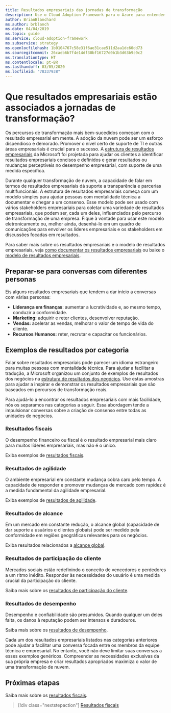 ```yaml
---
title: Resultados empresariais das jornadas de transformação
description: Use o Cloud Adoption Framework para o Azure para entender os resultados empresariais associados às transformações de nuvem.
author: BrianBlanchard
ms.author: brblanch
ms.date: 04/04/2019
ms.topic: guide
ms.service: cloud-adoption-framework
ms.subservice: strategy
ms.openlocfilehash: 1b0104767c58e31f6ae31cae511d2aa1dc60dd73
ms.sourcegitcommit: 26caeb6b7f4e14df30bf16727d0b1b3d63b9c0c2
ms.translationtype: HT
ms.contentlocale: pt-BR
ms.lasthandoff: 03/05/2020
ms.locfileid: "78337938"
---
```

<!-- markdownlint-disable MD026 -->

# <a name="what-business-outcomes-are-associated-with-transformation-journeys"></a>Que resultados empresariais estão associados a jornadas de transformação?

Os percursos de transformação mais bem-sucedidos começam com o resultado empresarial em mente. A adoção da nuvem pode ser um esforço dispendioso e demorado. Promover o nível certo de suporte de TI e outras áreas empresariais é crucial para o sucesso. A [estrutura de resultados empresariais](../index.md) da Microsoft foi projetada para ajudar os clientes a identificar resultados empresariais concisos e definidos e gerar resultados ou mudanças perceptíveis no desempenho empresarial, com suporte de uma medida específica.

Durante qualquer transformação de nuvem, a capacidade de falar em termos de resultados empresariais dá suporte a transparência e parcerias multifuncionais. A estrutura de resultados empresariais começa com um modelo simples para ajudar pessoas com mentalidade técnica a documentar e chegar a um consenso. Esse modelo pode ser usado com vários stakeholders empresariais para coletar uma variedade de resultados empresariais, que podem ser, cada um deles, influenciados pelo percurso de transformação de uma empresa. Fique à vontade para usar este modelo eletronicamente ou, melhor ainda, desenhá-lo em um quadro de comunicações para envolver os líderes empresariais e os stakeholders em discussões focadas em resultados.

Para saber mais sobre os resultados empresariais e o modelo de resultados empresariais, veja [como documentar os resultados empresariais](./business-outcome-template.md) ou baixe o [modelo de resultados empresariais](https://archcenter.blob.core.windows.net/cdn/business-outcome-template.xlsx).

## <a name="prepare-for-conversations-with-different-personas"></a>Preparar-se para conversas com diferentes personas

Eis alguns resultados empresariais que tendem a dar início a conversas com várias personas:

- **Liderança em finanças**: aumentar a lucratividade e, ao mesmo tempo, conduzir a conformidade.
- **Marketing:** adquirir e reter clientes, desenvolver reputação.
- **Vendas:** acelerar as vendas, melhorar o valor de tempo de vida do cliente.
- **Recursos Humanos:** reter, recrutar e capacitar os funcionários.

## <a name="sample-outcomes-by-category"></a>Exemplos de resultados por categoria

Falar sobre resultados empresariais pode parecer um idioma estrangeiro para muitas pessoas com mentalidade técnica. Para ajudar a facilitar a tradução, a Microsoft organizou um conjunto de exemplos de resultados dos negócios na [estrutura de resultados dos negócios](../index.md). Use estas amostras para ajudar a inspirar e demonstrar os resultados empresariais que são baseados em percursos de transformação reais.

Para ajudá-lo a encontrar os resultados empresariais com mais facilidade, nós os separamos nas categorias a seguir. Essa abordagem tende a impulsionar conversas sobre a criação de consenso entre todas as unidades de negócios.

### <a name="fiscal-outcomes"></a>Resultados fiscais

O desempenho financeiro ou fiscal é o resultado empresarial mais claro para muitos líderes empresariais, mas não é o único.

Exiba exemplos de [resultados fiscais](./fiscal-outcomes.md).

### <a name="agility-outcomes"></a>Resultados de agilidade

O ambiente empresarial em constante mudança cobra caro pelo tempo. A capacidade de responder e promover mudanças de mercado com rapidez é a medida fundamental da agilidade empresarial.

Exiba exemplos de [resultados de agilidade](./agility-outcomes.md).

### <a name="reach-outcomes"></a>Resultados de alcance

Em um mercado em constante redução, o alcance global (capacidade de dar suporte a usuários e clientes globais) pode ser medido pela conformidade em regiões geográficas relevantes para os negócios.

Exiba resultados relacionados a [alcance global](./reach-outcomes.md).

### <a name="customer-engagement-outcomes"></a>Resultados de participação do cliente

Mercados sociais estão redefinindo o conceito de vencedores e perdedores a um ritmo inédito. Responder às necessidades do usuário é uma medida crucial da participação do cliente.

Saiba mais sobre os [resultados de participação do cliente](./engagement-outcomes.md).

### <a name="performance-outcomes"></a>Resultados de desempenho

Desempenho e confiabilidade são presumidos. Quando qualquer um deles falta, os danos à reputação podem ser intensos e duradouros.

Saiba mais sobre os [resultados de desempenho](./performance-outcomes.md).

Cada um dos resultados empresariais listados nas categorias anteriores pode ajudar a facilitar uma conversa focada entre os membros da equipe técnica e empresarial. No entanto, você não deve limitar suas conversas a esses exemplos genéricos. Compreender as necessidades exclusivas da sua própria empresa e criar resultados apropriados maximiza o valor de uma transformação de nuvem.

## <a name="next-steps"></a>Próximas etapas

Saiba mais sobre os [resultados fiscais](./fiscal-outcomes.md).

> [!div class="nextstepaction"]
> [Resultados fiscais](./fiscal-outcomes.md)
